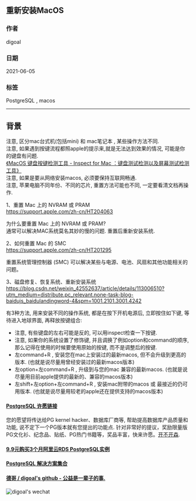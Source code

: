 ## 重新安装MacOS  
              
### 作者              
digoal              
              
### 日期              
2021-06-05              
              
### 标签              
PostgreSQL , macos         
              
----              
              
## 背景   
注意, 区分mac台式机(包括mini) 和 mac笔记本 , 某些操作方法不同.    
注意, 如果遇到按键流程都照apple的提示来,就是无法达到效果的情况, 可能是你的键盘有问题.   
[《MacOS 键盘按键检测工具 - Inspect for Mac ：键盘测试检测以及屏幕测试检测工具》](../202111/20211103_03.md)  
注意, 如果是要从网络安装macos, 必须要保持互联网畅通.   
注意, 苹果电脑不同年份、不同的芯片, 重置方法可能也不同, 一定要看清文档再操作.   
  
1、重置 Mac 上的 NVRAM 或 PRAM  
https://support.apple.com/zh-cn/HT204063  
  
为什么要重置 Mac 上的 NVRAM 或 PRAM?  
通常可以解决MAC系统莫名其妙的慢的问题. 重置后重新安装系统.   
  
  
2、如何重置 Mac 的 SMC  
https://support.apple.com/zh-cn/HT201295  
  
重置系统管理控制器 (SMC) 可以解决某些与电源、电池、风扇和其他功能相关的问题。  
  
3、磁盘修复、恢复系统、重新安装系统  
https://blog.csdn.net/weixin_42552637/article/details/113006510?utm_medium=distribute.pc_relevant.none-task-blog-baidujs_baidulandingword-4&spm=1001.2101.3001.4242  
  
有3种方法, 用来安装不同的操作系统, 都是在按下开机电源后, 立即按住如下键, 等待进入地球界面, 再释放按键组合:  
- 注意, 有些键盘的左右可能是反的, 可以用inspect检查一下按键. 
- 注意, 如果你的系统设置了修饰键, 并且调换了例如option和command的顺序, 那么记得在使用的时候要使用原始的按键, 而不是调整后的按键.  
- 左command+R , 安装您在mac上安装过的最新macos, 但不会升级到更高的版本. (也就是说尽量用曾经安装过的最新macos版本)  
- 左option+左command+R , 升级到与您的mac 兼容的最新macos. (也就是说尽量用目前apple提供的最新的、兼容的macos版本)  
- 左shift+左option+左command+R , 安装mac附带的macos 或 最接近的仍可用版本. (也就是说尽量用较老的apple还在提供支持的macos版本)  
    
  
#### [PostgreSQL 许愿链接](https://github.com/digoal/blog/issues/76 "269ac3d1c492e938c0191101c7238216")
您的愿望将传达给PG kernel hacker、数据库厂商等, 帮助提高数据库产品质量和功能, 说不定下一个PG版本就有您提出的功能点. 针对非常好的提议，奖励限量版PG文化衫、纪念品、贴纸、PG热门书籍等，奖品丰富，快来许愿。[开不开森](https://github.com/digoal/blog/issues/76 "269ac3d1c492e938c0191101c7238216").  
  
  
#### [9.9元购买3个月阿里云RDS PostgreSQL实例](https://www.aliyun.com/database/postgresqlactivity "57258f76c37864c6e6d23383d05714ea")
  
  
#### [PostgreSQL 解决方案集合](https://yq.aliyun.com/topic/118 "40cff096e9ed7122c512b35d8561d9c8")
  
  
#### [德哥 / digoal's github - 公益是一辈子的事.](https://github.com/digoal/blog/blob/master/README.md "22709685feb7cab07d30f30387f0a9ae")
  
  
![digoal's wechat](../pic/digoal_weixin.jpg "f7ad92eeba24523fd47a6e1a0e691b59")
  
